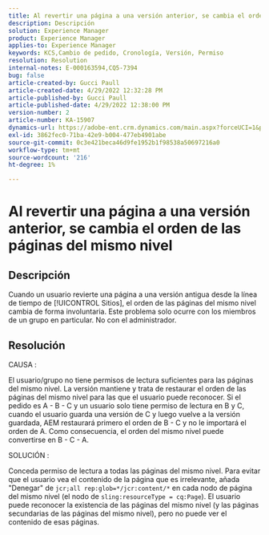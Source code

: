 ```yaml
---
title: Al revertir una página a una versión anterior, se cambia el orden de las páginas del mismo nivel
description: Descripción
solution: Experience Manager
product: Experience Manager
applies-to: Experience Manager
keywords: KCS,Cambio de pedido, Cronología, Versión, Permiso
resolution: Resolution
internal-notes: E-000163594,CQ5-7394
bug: false
article-created-by: Gucci Paull
article-created-date: 4/29/2022 12:32:28 PM
article-published-by: Gucci Paull
article-published-date: 4/29/2022 12:38:00 PM
version-number: 2
article-number: KA-15907
dynamics-url: https://adobe-ent.crm.dynamics.com/main.aspx?forceUCI=1&pagetype=entityrecord&etn=knowledgearticle&id=a859ce6c-b8c7-ec11-a7b6-0022480a10ee
exl-id: 3862fec0-71ba-42e9-b004-477eb4901abe
source-git-commit: 0c3e421beca46d9fe1952b1f98538a50697216a0
workflow-type: tm+mt
source-wordcount: '216'
ht-degree: 1%

---
```


# Al revertir una página a una versión anterior, se cambia el orden de las páginas del mismo nivel

## Descripción



Cuando un usuario revierte una página a una versión antigua desde la línea de tiempo de [!UICONTROL Sitios], el orden de las páginas del mismo nivel cambia de forma involuntaria. Este problema solo ocurre con los miembros de un grupo en particular. No con el administrador.



## Resolución



CAUSA :

El usuario/grupo no tiene permisos de lectura suficientes para las páginas del mismo nivel. La versión mantiene y trata de restaurar el orden de las páginas del mismo nivel para las que el usuario puede reconocer. Si el pedido es A - B - C y un usuario solo tiene permiso de lectura en B y C, cuando el usuario guarda una versión de C y luego vuelve a la versión guardada, AEM restaurará primero el orden de B - C y no le importará el orden de A. Como consecuencia, el orden del mismo nivel puede convertirse en B - C - A.

SOLUCIÓN :

Conceda permiso de lectura a todas las páginas del mismo nivel. Para evitar que el usuario vea el contenido de la página que es irrelevante, añada &quot;Denegar&quot; de `jcr;all rep:glob=*/jcr:content/*` en cada nodo de página del mismo nivel (el nodo de `sling:resourceType = cq:Page`). El usuario puede reconocer la existencia de las páginas del mismo nivel (y las páginas secundarias de las páginas del mismo nivel), pero no puede ver el contenido de esas páginas.
